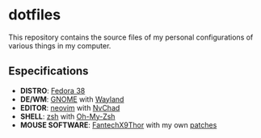 # dotfiles

This repository contains the source files of my personal configurations of various things in my computer.

## Especifications
- **DISTRO**: [Fedora 38](https://www.fedoraproject.org/)
- **DE/WM**: [GNOME](https://www.gnome.org/) with [Wayland](https://wayland.freedesktop.org/)
- **EDITOR**: [neovim](https://github.com/neovim/neovim) with [NvChad](https://github.com/NvChad/NvChad/)
- **SHELL**: [zsh](https://zsh.sourceforge.io/) with [Oh-My-Zsh](https://github.com/ohmyzsh/ohmyzsh/)
- **MOUSE SOFTWARE**: [FantechX9Thor](https://github.com/GuessWhatBBQ/FantechX9ThorDriver) with my own [patches](https://github.com/Paynzin/mouse-software)
